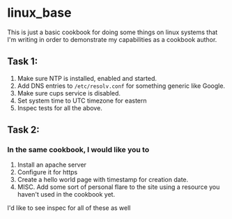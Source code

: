 # linux_base

This is just a basic cookbook for doing some things on linux systems that I'm writing in order to demonstrate my capabilities as a cookbook author.

## Task 1:

1. Make sure NTP is installed, enabled and started.
2. Add DNS entries to `/etc/resolv.conf` for something generic like Google.
3. Make sure cups service is disabled.
4. Set system time to UTC timezone for eastern
5. Inspec tests for all the above.

## Task 2:

### In the same cookbook, I would like you to

1. Install an apache server
2. Configure it for https
3. Create a hello world page with timestamp for creation date.
4. MISC. Add some sort of personal flare to the site using a resource you haven't used in the cookbook yet.

  I'd like to see inspec for all of these as well

